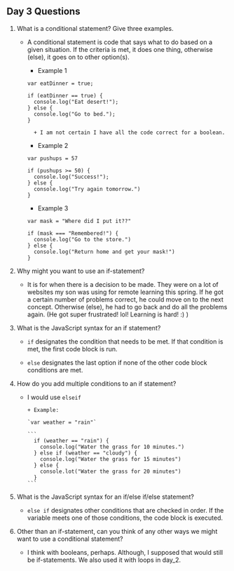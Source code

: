 ## Day 3 Questions

1. What is a conditional statement? Give three examples.

    * A conditional statement is code that says what to do based on a given situation. If the criteria is met, it does one thing, otherwise (else), it goes on to other option(s).

        + Example 1

        ```
        var eatDinner = true;
        ```

        ```
        if (eatDinner == true) {
          console.log("Eat desert!");
        } else {
          console.log("Go to bed.");
        }
        ```
            + I am not certain I have all the code correct for a boolean.

        + Example 2

        `var pushups = 57`

        ```
        if (pushups >= 50) {
          console.log("Success!");
        } else {
          console.log("Try again tomorrow.")
        }
        ```

        + Example 3

        `var mask = "Where did I put it??"`

        ```
        if (mask === "Remembered!") {
          console.log("Go to the store.")
        } else {
          console.log("Return home and get your mask!")
        }
        ```

1. Why might you want to use an if-statement?

      * It is for when there is a decision to be made. They were on a lot of websites my son was using for remote learning this spring. If he got a certain number of problems correct, he could move on to the next concept. Otherwise (else), he had to go back and do all the problems again. (He got super frustrated! lol! Learning is hard! :) )

1. What is the JavaScript syntax for an if statement?

      * `if` designates the condition that needs to be met. If that condition is met, the first code block is run.

      * `else` designates the last option if none of the other code block conditions are met.

1. How do you add multiple conditions to an if statement?

    * I would use `elseif`

          + Example:

          `var weather = "rain"`

          ```
            if (weather == "rain") {
              console.log("Water the grass for 10 minutes.")
            } else if (weather == "cloudy") {
              console.log("Water the grass for 15 minutes")
            } else {
              console.lot("Water the grass for 20 minutes")
            }
          ```


1. What is the JavaScript syntax for an if/else if/else statement?

    * `else if` designates other conditions that are checked in order. If the variable meets one of those conditions, the code block is executed.


1. Other than an if-statement, can you think of any other ways we might want to use a conditional statement?

    * I think with booleans, perhaps. Although, I supposed that would still be if-statements. We also used it with loops in day_2. 
